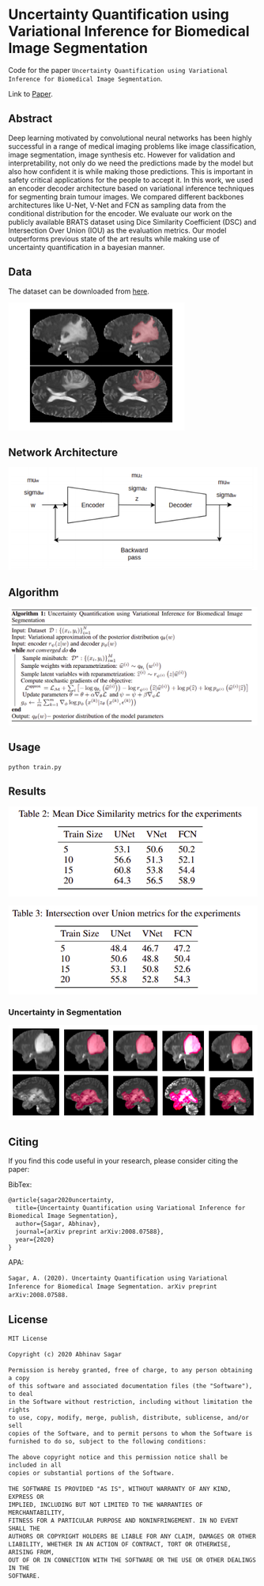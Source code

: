 # Uncertainty Quantification using Variational Inference for Biomedical Image Segmentation

Code for the paper `Uncertainty Quantification using Variational Inference for Biomedical Image Segmentation`.

Link to [Paper](https://arxiv.org/pdf/2008.07588.pdf).


## Abstract

Deep learning motivated by convolutional neural networks has been highly successful in a range of medical imaging problems like image classification, image
segmentation, image synthesis etc. However for validation and interpretability, not
only do we need the predictions made by the model but also how confident it is
while making those predictions. This is important in safety critical applications for
the people to accept it. In this work, we used an encoder decoder architecture based
on variational inference techniques for segmenting brain tumour images. We compared different backbones architectures like U-Net, V-Net and FCN as sampling
data from the conditional distribution for the encoder. We evaluate our work on
the publicly available BRATS dataset using Dice Similarity Coefficient (DSC) and
Intersection Over Union (IOU) as the evaluation metrics. Our model outperforms
previous state of the art results while making use of uncertainty quantification in a
bayesian manner.

## Data

The dataset can be downloaded from [here](http://braintumorsegmentation.org/).

![loss/accuracy](images/img3.png)

## Network Architecture

![results](images/img1.png)

## Algorithm

![results](images/img2.png)

## Usage

`python train.py`

## Results



![results](images/img4.png)




![results](images/img5.png)


### Uncertainty in Segmentation

![results](images/f3.png)

## Citing

If you find this code useful in your research, please consider citing the paper:

BibTex:

```
@article{sagar2020uncertainty,
  title={Uncertainty Quantification using Variational Inference for Biomedical Image Segmentation},
  author={Sagar, Abhinav},
  journal={arXiv preprint arXiv:2008.07588},
  year={2020}
}
```

APA:

`Sagar, A. (2020). Uncertainty Quantification using Variational Inference for Biomedical Image Segmentation. arXiv preprint arXiv:2008.07588.`

## License

```
MIT License

Copyright (c) 2020 Abhinav Sagar

Permission is hereby granted, free of charge, to any person obtaining a copy
of this software and associated documentation files (the "Software"), to deal
in the Software without restriction, including without limitation the rights
to use, copy, modify, merge, publish, distribute, sublicense, and/or sell
copies of the Software, and to permit persons to whom the Software is
furnished to do so, subject to the following conditions:

The above copyright notice and this permission notice shall be included in all
copies or substantial portions of the Software.

THE SOFTWARE IS PROVIDED "AS IS", WITHOUT WARRANTY OF ANY KIND, EXPRESS OR
IMPLIED, INCLUDING BUT NOT LIMITED TO THE WARRANTIES OF MERCHANTABILITY,
FITNESS FOR A PARTICULAR PURPOSE AND NONINFRINGEMENT. IN NO EVENT SHALL THE
AUTHORS OR COPYRIGHT HOLDERS BE LIABLE FOR ANY CLAIM, DAMAGES OR OTHER
LIABILITY, WHETHER IN AN ACTION OF CONTRACT, TORT OR OTHERWISE, ARISING FROM,
OUT OF OR IN CONNECTION WITH THE SOFTWARE OR THE USE OR OTHER DEALINGS IN THE
SOFTWARE.
```

